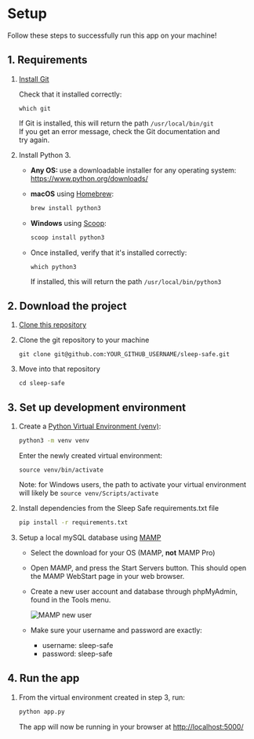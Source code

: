 # Setup

Follow these steps to successfully run this app on your machine!

## 1. Requirements

1. [Install Git](https://git-scm.com/book/en/v2/Getting-Started-Installing-Git)

    Check that it installed correctly:

      ```
      which git
      ```

    If Git is installed, this will return the path `/usr/local/bin/git`  
    If you get an error message, check the Git documentation and   
    try again.
    
    
2. Install Python 3.

    - <b>Any OS: </b>use a downloadable installer for any operating system: https://www.python.org/downloads/

    - <b>macOS</b> using [Homebrew](https://brew.sh/):

        ```sh
        brew install python3
        ```

    - <b>Windows</b> using [Scoop](http://scoop.sh/):

        ```sh
        scoop install python3
        ```

    - Once installed, verify that it's installed correctly:

        ```
        which python3
        ```

        If installed, this will return the path `/usr/local/bin/python3`


## 2. Download the project

1. [Clone this repository](https://github.com/razzlepdx/sleep-safe)

2. Clone the git repository to your machine

      ```
      git clone git@github.com:YOUR_GITHUB_USERNAME/sleep-safe.git
      ```

3. Move into that repository

      ```
      cd sleep-safe
      ```

## 3. Set up development environment

1. Create a [Python Virtual Environment (venv)](https://docs.python.org/3/library/venv.html):

    ```sh
    python3 -m venv venv
    ```
    Enter the newly created virtual environment:
    
    ```
    source venv/bin/activate
    ```

    Note: for Windows users, the path to activate your virtual environment will likely be `source venv/Scripts/activate`

2. Install dependencies from the Sleep Safe requirements.txt file

    ```sh
    pip install -r requirements.txt
    ```

3. Setup a local mySQL database using [MAMP](https://www.mamp.info/en/downloads/)

    - Select the download for your OS (MAMP, <b>not</b> MAMP Pro)
  
    - Open MAMP, and press the Start Servers button. This should open the MAMP WebStart page in your web browser. 

    - Create a new user account and database through phpMyAdmin, found in the Tools menu.

        ![MAMP new user](./assets/mamp_new_user.png)

    - Make sure your username and password are exactly:

      - username: sleep-safe
      - password: sleep-safe

## 4. Run the app

1. From the virtual environment created in step 3, run:

    ```sh
    python app.py
    ```

    The app will now be running in your browser at [http://localhost:5000/](http://localhost:5000/)

	
